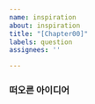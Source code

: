 ```yaml
---
name: inspiration
about: inspiration
title: "[Chapter00]"
labels: question
assignees: ''

---
```


### 떠오른 아이디어
